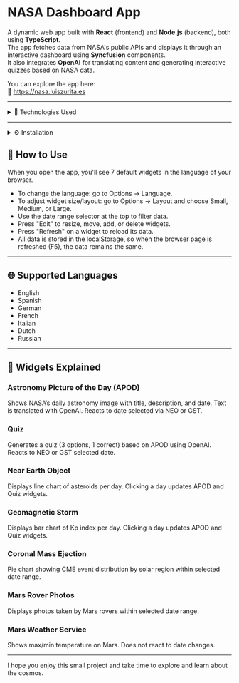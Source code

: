 # NASA Dashboard App

A dynamic web app built with **React** (frontend) and **Node.js** (backend), both using **TypeScript**.  
The app fetches data from NASA's public APIs and displays it through an interactive dashboard using **Syncfusion** components.  
It also integrates **OpenAI** for translating content and generating interactive quizzes based on NASA data.

You can explore the app here:  
🔗 https://nasa.luiszurita.es

---
<details>
<summary>🧩 Technologies Used</summary>

**Frontend**
- React
- WebSocket
- Syncfusion
- Axios
- Highcharts
- i18n (i18next)
- Moment.js
- Zustand
- Parcel
- TypeScript

**Backend**
- Axios
- dotenv
- Express
- Moment.js
- OpenAI
- ws
- Nodemon
- TypeScript

</details>

---

<details>
<summary>⚙️ Installation</summary>

There are two modes to run the app: **development** and **production**.  
**Development mode is recommended** as it’s simpler to set up.

### Clone the repository:

```bash
git clone https://github.com/verza22/bounceInsights
```

---

### Run Backend (Dev Mode):

> ⚠️ You must create a `.env` file in the `backend` directory.  
> You can copy it from `.env.example` and fill in your NASA and OpenAI API keys.

```bash
cd backend
npm install
npm run dev
# This will start the API on http://localhost:3001
```

---

### Run Frontend (Dev Mode):

```bash
cd frontend
npm install
npm run dev
# This will start the app on http://localhost:1234
```

---

### Run in Production:

```bash
npm run build
```

⚠️ Additional configuration is needed for NGINX.  
If you plan to deploy in production, please open a GitHub issue or contact me.

</details>

## 🚀 How to Use

When you open the app, you'll see 7 default widgets in the language of your browser.

- To change the language: go to Options → Language.
- To adjust widget size/layout: go to Options → Layout and choose Small, Medium, or Large.
- Use the date range selector at the top to filter data.
- Press "Edit" to resize, move, add, or delete widgets.
- Press "Refresh" on a widget to reload its data.
- All data is stored in the localStorage, so when the browser page is refreshed (F5), the data remains the same.

---

## 🌐 Supported Languages

- English
- Spanish
- German
- French
- Italian
- Dutch
- Russian

---

## 🧱 Widgets Explained

### Astronomy Picture of the Day (APOD)
Shows NASA’s daily astronomy image with title, description, and date. Text is translated with OpenAI. Reacts to date selected via NEO or GST.

### Quiz
Generates a quiz (3 options, 1 correct) based on APOD using OpenAI. Reacts to NEO or GST selected date.

### Near Earth Object
Displays line chart of asteroids per day. Clicking a day updates APOD and Quiz widgets.

### Geomagnetic Storm
Displays bar chart of Kp index per day. Clicking a day updates APOD and Quiz widgets.

### Coronal Mass Ejection
Pie chart showing CME event distribution by solar region within selected date range.

### Mars Rover Photos
Displays photos taken by Mars rovers within selected date range.

### Mars Weather Service
Shows max/min temperature on Mars. Does not react to date changes.

---

I hope you enjoy this small project and take time to explore and learn about the cosmos.